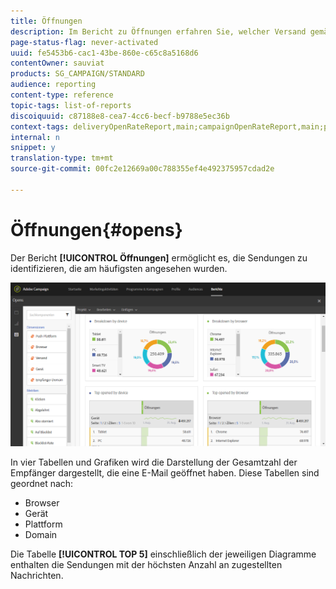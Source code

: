 ```yaml
---
title: Öffnungen
description: Im Bericht zu Öffnungen erfahren Sie, welcher Versand gemäß verschiedener Kriterien am häufigsten angesehen wurde.
page-status-flag: never-activated
uuid: fe5453b6-cac1-43be-860e-c65c8a5168d6
contentOwner: sauviat
products: SG_CAMPAIGN/STANDARD
audience: reporting
content-type: reference
topic-tags: list-of-reports
discoiquuid: c87188e8-cea7-4cc6-becf-b9788e5ec36b
context-tags: deliveryOpenRateReport,main;campaignOpenRateReport,main;programOpenRateReport,main
internal: n
snippet: y
translation-type: tm+mt
source-git-commit: 00fc2e12669a00c788355ef4e492375957cdad2e

---
```



# Öffnungen{#opens}

Der Bericht **[!UICONTROL Öffnungen]** ermöglicht es, die Sendungen zu identifizieren, die am häufigsten angesehen wurden.

![](assets/delivery_reports_opens.png)

In vier Tabellen und Grafiken wird die Darstellung der Gesamtzahl der Empfänger dargestellt, die eine E-Mail geöffnet haben. Diese Tabellen sind geordnet nach:

* Browser
* Gerät
* Plattform
* Domain

Die Tabelle **[!UICONTROL TOP 5]** einschließlich der jeweiligen Diagramme enthalten die Sendungen mit der höchsten Anzahl an zugestellten Nachrichten.
